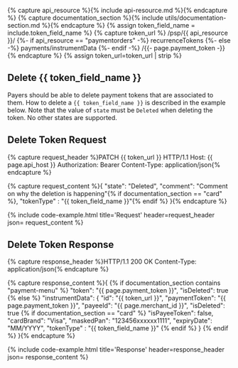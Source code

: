 {% capture api_resource %}{% include api-resource.md %}{% endcapture %}
{% capture documentation_section %}{% include utils/documentation-section.md %}{% endcapture %}
{% assign token_field_name = include.token_field_name %}
{% capture token_url %}
    /psp/{{ api_resource }}/
    {%- if api_resource == "paymentorders" -%}
        recurrenceTokens
    {%- else -%}
        payments/instrumentData
    {%- endif -%}
    /{{- page.payment_token -}}
{% endcapture %}
{% assign token_url=token_url | strip %}

## Delete {{ token_field_name }}

Payers should be able to delete payment tokens that are associated to
them. How to delete a `{{ token_field_name }}` is described in the example below.
Note that the value of `state` must be `Deleted` when deleting the token.
No other states are supported.

## Delete Token Request

{% capture request_header %}PATCH {{ token_url }} HTTP/1.1
Host: {{ page.api_host }}
Authorization: Bearer <AccessToken>
Content-Type: application/json{% endcapture %}

{% capture request_content %}{
    "state": "Deleted",
    "comment": "Comment on why the deletion is happening"{% if documentation_section == "card" %},
    "tokenType" : "{{ token_field_name }}"{% endif %}
}{% endcapture %}

{% include code-example.html
    title='Request'
    header=request_header
    json= request_content
    %}

## Delete Token Response

{% capture response_header %}HTTP/1.1 200 OK
Content-Type: application/json{% endcapture %}

{% capture response_content %}{   {% if documentation_section contains "payment-menu" %}
    "token": "{{ page.payment_token }}",
    "isDeleted": true
    {% else %}
    "instrumentData": {
        "id": "{{ token_url }}",
        "paymentToken": "{{ page.payment_token }}",
        "payeeId": "{{ page.merchant_id }}",
        "isDeleted": true {% if documentation_section == "card" %}
        "isPayeeToken": false,
        "cardBrand": "Visa",
        "maskedPan": "123456xxxxxx1111",
        "expiryDate": "MM/YYYY",
        "tokenType" : "{{ token_field_name }}" {% endif %}
    }
    {% endif %}
}{% endcapture %}

{% include code-example.html
    title='Response'
    header=response_header
    json= response_content
    %}
